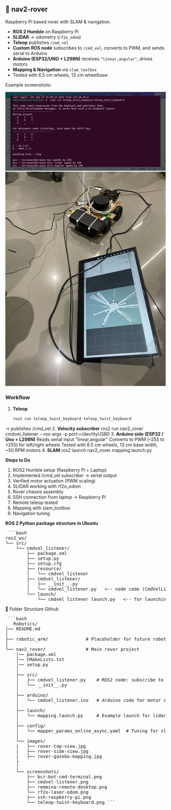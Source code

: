 ## 🤖 nav2-rover
Raspberry Pi based rover with SLAM & navigation.

- **ROS 2 Humble** on Raspberry Pi
- **SLIDAR** → odometry (`rf2o_odom`)
- **Teleop** publishes `/cmd_vel`
- **Custom ROS node** subscribes to `/cmd_vel`, converts to PWM, and sends serial to Arduino
- **Arduino (ESP32/UNO + L298N)** receives `"linear,angular"`, drives motors
- **Mapping & Navigation** via `slam_toolbox`
- Tested with 6.5 cm wheels, 13 cm wheelbase

Example screenshots:

![Teleop](screenshots/teleop-twist-keyboard.png)  
![Mapping](images/rover-gazebo-mapping.jpg)

### Workflow
1. **Teleop**
   ```bash
   ros2 run teleop_twist_keyboard teleop_twist_keyboard
→ publishes /cmd_vel
2. **Velocity subscriber**
   ros2 run nav2_rover cmdvel_listener --ros-args -p port:=/dev/ttyUSB0
3. **Arduino side (ESP32 / Uno + L298N)**
   Reads serial input "linear,angular"
   Converts to PWM (–255 to +255) for left/right wheels
   Tested with 6.5 cm wheels, 13 cm base width, ~50 RPM motors
4. **SLAM**
   ros2 launch nav2_rover mapping.launch.py

**Steps to Do**

   1. ROS2 Humble setup (Raspberry Pi + Laptop)
   2. Implemented /cmd_vel subscriber → serial output
   3. Verified motor actuation (PWM scaling)
   4. SLIDAR working with rf2o_odom
   5. Rover chassis assembly
   6. SSH connection from laptop → Raspberry Pi
   7. Remote teleop tested
   8. Mapping with slam_toolbox
   9. Navigation tuning

**ROS 2 Python package structure in Ubuntu**

<pre> ```bash 
ros2_ws/
└── src/
    └── cmdvel_listener/
        ├── package.xml
        ├── setup.py
        ├── setup.cfg
        ├── resource/
        │   └── cmdvel_listener
        ├── cmdvel_listener/
        │   ├── __init__.py
        │   └── cmdvel_listener.py   <-- node code (CmdVelListener class)
        └── launch/
            └── cmdvel_listener_launch.py   <-- for launching with ros2 launch ``` </pre>

📂 Folder Structure Github
<pre> ```bash 
   Robotics/
│── README.md
│
├── robotic_arm/              # Placeholder for future robotic arm work
│
└── nav2_rover/               # Main rover project 
    │── package.xml
    │── CMakeLists.txt
    │── setup.py
    │
    ├── src/
    │   ├── cmdvel_listener.py    # ROS2 node: subscribe to /cmd_vel & send serial
    │   └── __init__.py
    │
    ├── arduino/
    │   └── cmdvel_listener.ino   # Arduino code for motor control (your working sketch)
    │
    ├── launch/
    │   └── mapping.launch.py     # Example launch for lidar+odom+slam
    │
    ├── config/
    │   └── mapper_params_online_async.yaml  # Tuning for slam_toolbox
    │
    └── images/
    |   ├── rover-top-view.jpg
    |   ├── rover-side-view.jpg
    |   ├── rover-gazebo-mapping.jpg
    ├
    │
    └── screenshots/
        ├── bcr-bot-cmd-terminal.png
        ├── cmdvel-listener.png
        ├── remmina-remote-desktop.png
        └── rf2o-laser-odom.png
        ├── ssh-raspberry-pi.png
        └── teleop-twist-keyboard.png ``` </pre>
